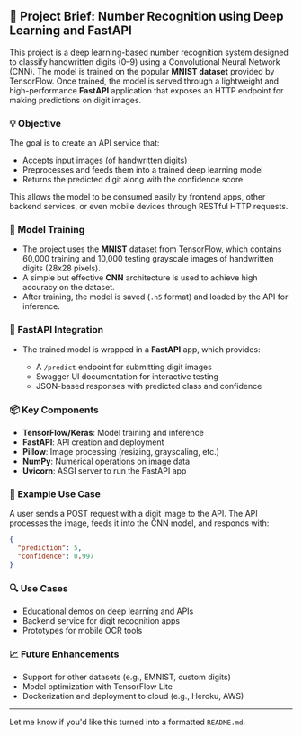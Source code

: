 
## 📘 Project Brief: Number Recognition using Deep Learning and FastAPI

This project is a deep learning-based number recognition system designed to classify handwritten digits (0–9) using a Convolutional Neural Network (CNN). The model is trained on the popular **MNIST dataset** provided by TensorFlow. Once trained, the model is served through a lightweight and high-performance **FastAPI** application that exposes an HTTP endpoint for making predictions on digit images.

### 💡 Objective

The goal is to create an API service that:

* Accepts input images (of handwritten digits)
* Preprocesses and feeds them into a trained deep learning model
* Returns the predicted digit along with the confidence score

This allows the model to be consumed easily by frontend apps, other backend services, or even mobile devices through RESTful HTTP requests.

### 🧠 Model Training

* The project uses the **MNIST** dataset from TensorFlow, which contains 60,000 training and 10,000 testing grayscale images of handwritten digits (28x28 pixels).
* A simple but effective **CNN** architecture is used to achieve high accuracy on the dataset.
* After training, the model is saved (`.h5` format) and loaded by the API for inference.

### 🚀 FastAPI Integration

* The trained model is wrapped in a **FastAPI** app, which provides:

  * A `/predict` endpoint for submitting digit images
  * Swagger UI documentation for interactive testing
  * JSON-based responses with predicted class and confidence

### 📦 Key Components

* **TensorFlow/Keras**: Model training and inference
* **FastAPI**: API creation and deployment
* **Pillow**: Image processing (resizing, grayscaling, etc.)
* **NumPy**: Numerical operations on image data
* **Uvicorn**: ASGI server to run the FastAPI app

### 🧪 Example Use Case

A user sends a POST request with a digit image to the API. The API processes the image, feeds it into the CNN model, and responds with:

```json
{
  "prediction": 5,
  "confidence": 0.997
}
```

### 🔍 Use Cases

* Educational demos on deep learning and APIs
* Backend service for digit recognition apps
* Prototypes for mobile OCR tools

### 📈 Future Enhancements

* Support for other datasets (e.g., EMNIST, custom digits)
* Model optimization with TensorFlow Lite
* Dockerization and deployment to cloud (e.g., Heroku, AWS)

---

Let me know if you'd like this turned into a formatted `README.md`.
